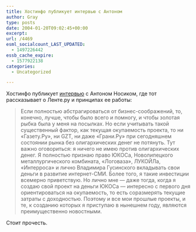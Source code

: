```yaml
---
title: Хостинфо публикует интервью с Антоном
author: Gray
type: posts
date: 2004-01-20T09:02:45+00:00
excerpt:
url: /4469
esml_socialcount_LAST_UPDATED:
  - 1497226442
essb_cache_expire:
  - 1577922138
categories:
  - Uncategorized

---
```








Хостинфо публикует <a href="http://hostinfo.ru/tree/internet/vip/news/nosik/" target="_blank">интервью</a> с Антоном Носиком, где тот рассказывает о Ленте.ру и принципах ее работы:

> Если полностью абстрагироваться от бизнес-соображений, то, конечно, лучше, чтобы было всего и помногу, и чтобы золотая рыбка была у меня на посылках. Но если учитывать такой существенный фактор, как текущая окупаемость проекта, то ни &#171;Газету.Ру&#187;, ни GZT, ни даже &#171;Грани.Ру&#187; при сегодняшнем состоянии рынка без олигархических денег не потянуть. Тут важно оговориться: я ничего не имею против олигархических денег. Я полностью признаю право ЮКОСа, Новолипецкого металлургического комбината, &#171;Логоваза&#187;, ЛУКОЙЛа, &#171;Интерроса&#187; и лично Владимира Гусинского вкладывать свои деньги в развитие интернет-СМИ. Более того, я такие инвестиции всемерно приветствую. Но лично мне &#8212; даже тогда, когда я создаю свой проект на деньги ЮКОСа &#8212; интересно с первого дня ориентироваться на окупаемость, то есть соразмерять текущие затраты с доходностью. Поэтому и все мои прошлые проекты, и те, к созданию которых я приступаю в нынешнем году, являются преимущественно новостными.

Стоит прочесть.